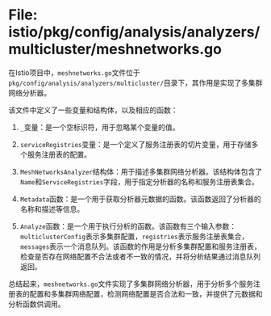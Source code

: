 # File: istio/pkg/config/analysis/analyzers/multicluster/meshnetworks.go

在Istio项目中，`meshnetworks.go`文件位于`pkg/config/analysis/analyzers/multicluster/`目录下，其作用是实现了多集群网络分析器。

该文件中定义了一些变量和结构体，以及相应的函数：

1. `_`变量：是一个空标识符，用于忽略某个变量的值。

2. `serviceRegistries`变量：是一个定义了服务注册表的切片变量，用于存储多个服务注册表的配置。

3. `MeshNetworksAnalyzer`结构体：用于描述多集群网络分析器。该结构体包含了`Name`和`ServiceRegistries`字段，用于指定分析器的名称和服务注册表集合。

4. `Metadata`函数：是一个用于获取分析器元数据的函数。该函数返回了分析器的名称和描述等信息。

5. `Analyze`函数：是一个用于执行分析的函数。该函数有三个输入参数：`multiclusterConfig`表示多集群配置，`registries`表示服务注册表集合，`messages`表示一个消息队列。该函数的作用是分析多集群配置和服务注册表，检查是否存在网络配置不合法或者不一致的情况，并将分析结果通过消息队列返回。

总结起来，`meshnetworks.go`文件实现了多集群网络分析器，用于分析多个服务注册表的配置和多集群网络配置，检测网络配置是否合法和一致，并提供了元数据和分析函数供调用。

